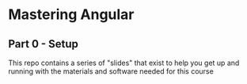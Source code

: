 # Mastering Angular
## Part 0 - Setup

This repo contains a series of "slides" that exist to help you get up and running with the materials and software needed for this course